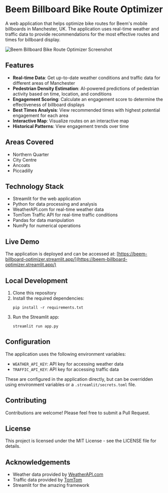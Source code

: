 # Beem Billboard Bike Route Optimizer

A web application that helps optimize bike routes for Beem's mobile billboards in Manchester, UK. The application uses real-time weather and traffic data to provide recommendations for the most effective routes and times for billboard display.

![Beem Billboard Bike Route Optimizer Screenshot](https://raw.githubusercontent.com/your-username/beem-billboard-optimizer/main/static/screenshot.png)

## Features

- **Real-time Data**: Get up-to-date weather conditions and traffic data for different areas of Manchester
- **Pedestrian Density Estimation**: AI-powered predictions of pedestrian activity based on time, location, and conditions
- **Engagement Scoring**: Calculate an engagement score to determine the effectiveness of billboard displays
- **Best Times Analysis**: View recommended times with highest potential engagement for each area
- **Interactive Map**: Visualize routes on an interactive map
- **Historical Patterns**: View engagement trends over time

## Areas Covered

- Northern Quarter
- City Centre
- Ancoats
- Piccadilly

## Technology Stack

- Streamlit for the web application
- Python for data processing and analysis
- WeatherAPI.com for real-time weather data
- TomTom Traffic API for real-time traffic conditions
- Pandas for data manipulation
- NumPy for numerical operations

## Live Demo

The application is deployed and can be accessed at:
[https://beem-billboard-optimizer.streamlit.app/](https://beem-billboard-optimizer.streamlit.app/)

## Local Development

1. Clone this repository
2. Install the required dependencies:
   ```
   pip install -r requirements.txt
   ```
3. Run the Streamlit app:
   ```
   streamlit run app.py
   ```

## Configuration

The application uses the following environment variables:
- `WEATHER_API_KEY`: API key for accessing weather data
- `TRAFFIC_API_KEY`: API key for accessing traffic data

These are configured in the application directly, but can be overridden using environment variables or a `.streamlit/secrets.toml` file.

## Contributing

Contributions are welcome! Please feel free to submit a Pull Request.

## License

This project is licensed under the MIT License - see the LICENSE file for details.

## Acknowledgements

- Weather data provided by [WeatherAPI.com](https://www.weatherapi.com/)
- Traffic data provided by [TomTom](https://developer.tomtom.com/)
- Streamlit for the amazing framework 